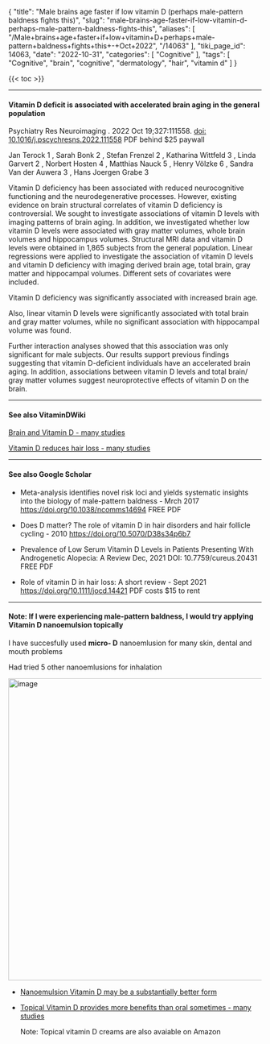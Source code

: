 {
    "title": "Male brains age faster if low vitamin D (perhaps male-pattern baldness fights this)",
    "slug": "male-brains-age-faster-if-low-vitamin-d-perhaps-male-pattern-baldness-fights-this",
    "aliases": [
        "/Male+brains+age+faster+if+low+vitamin+D+perhaps+male-pattern+baldness+fights+this+-+Oct+2022",
        "/14063"
    ],
    "tiki_page_id": 14063,
    "date": "2022-10-31",
    "categories": [
        "Cognitive"
    ],
    "tags": [
        "Cognitive",
        "brain",
        "cognitive",
        "dermatology",
        "hair",
        "vitamin d"
    ]
}


{{< toc >}} 

---

#### Vitamin D deficit is associated with accelerated brain aging in the general population

Psychiatry Res Neuroimaging . 2022 Oct 19;327:111558. [doi: 10.1016/j.pscychresns.2022.111558](https://doi.org/10.1016/j.pscychresns.2022.111558) PDF behind $25 paywall

Jan Terock  1 , Sarah Bonk  2 , Stefan Frenzel  2 , Katharina Wittfeld  3 , Linda Garvert  2 , Norbert Hosten  4 , Matthias Nauck  5 , Henry Völzke  6 , Sandra Van der Auwera  3 , Hans Joergen Grabe  3

Vitamin D deficiency has been associated with reduced neurocognitive functioning and the neurodegenerative processes. However, existing evidence on brain structural correlates of vitamin D deficiency is controversial. We sought to investigate associations of vitamin D levels with imaging patterns of brain aging. In addition, we investigated whether low vitamin D levels were associated with gray matter volumes, whole brain volumes and hippocampus volumes. Structural MRI data and vitamin D levels were obtained in 1,865 subjects from the general population. Linear regressions were applied to investigate the association of vitamin D levels and vitamin D deficiency with imaging derived brain age, total brain, gray matter and hippocampal volumes. Different sets of covariates were included. 

Vitamin D deficiency was significantly associated with increased brain age. 

Also, linear vitamin D levels were significantly associated with total brain and gray matter volumes, while no significant association with hippocampal volume was found. 

Further interaction analyses showed that this association was only significant for male subjects. Our results support previous findings suggesting that vitamin D-deficient individuals have an accelerated brain aging. In addition, associations between vitamin D levels and total brain/ gray matter volumes suggest neuroprotective effects of vitamin D on the brain.

---

#### See also VitaminDWiki

[Brain and Vitamin D - many studies](/posts/brain-and-vitamin-d-many-studies)

[Vitamin D reduces hair loss - many studies](/posts/vitamin-d-reduces-hair-loss-many-studies)

---

#### See also Google  Scholar

* Meta-analysis identifies novel risk loci and yields systematic insights into the biology of male-pattern baldness - Mrch 2017  https://doi.org/10.1038/ncomms14694 FREE PDF

* Does D matter? The role of vitamin D in hair disorders and hair follicle cycling - 2010 https://doi.org/10.5070/D38s34p6b7

* Prevalence of Low Serum Vitamin D Levels in Patients Presenting With Androgenetic Alopecia: A Review Dec, 2021 DOI: 10.7759/cureus.20431 FREE PDF

* Role of vitamin D in hair loss: A short review - Sept 2021 https://doi.org/10.1111/jocd.14421 PDF costs $15 to rent

---

#### Note: If I were experiencing male-pattern baldness, I would try applying Vitamin D nanoemulsion topically

I have succesfully used  **micro- D**  nanoemlusion for many skin, dental and mouth problems

Had tried 5 other nanoemlusions for inhalation

<img src="https://d1bk1kqxc0sym.cloudfront.net/attachments/jpeg/6-vitamin-d-bottles.jpg" alt="image" width="600">

* [Nanoemulsion Vitamin D may be a substantially better form](/posts/nanoemulsion-vitamin-d-may-be-a-substantially-better-form)

* [Topical Vitamin D provides more benefits than oral sometimes - many studies](/posts/topical-vitamin-d-provides-more-benefits-than-oral-sometimes-many-studies)

&nbsp; &nbsp; &nbsp; Note: Topical vitamin D creams are also avaiable on Amazon